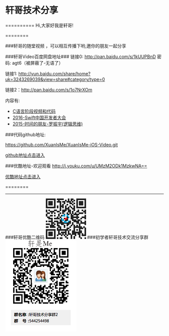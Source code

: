 # 轩哥技术分享
==========
Hi,大家好我是轩哥!

========


###轩哥的随堂视频 ，可以相互传播下哟,邀你的朋友一起分享

###轩哥Video百度网盘地址###
链接0: http://pan.baidu.com/s/1kUUPBnD 密码: agt6（被屏蔽了-无语了）

链接1: 
http://yun.baidu.com/share/home?uk=3243269039&view=share#category/type=0


链接2：http://pan.baidu.com/s/1o7NrXOm

内容有:

* [C语言阶段视频和代码](http://yun.baidu.com/share/home?uk=3243269039&view=share#category/type=0)
* [2016-Swift中国开发者大会](http://yun.baidu.com/share/home?uk=3243269039&view=share#category/type=0)
* [2015-时间的朋友-罗振宇(逻辑思维)](http://yun.baidu.com/share/home?uk=3243269039&view=share#category/type=0)

###代码github地址: 

https://github.com/XuanIsMe/XuanIsMe-iOS-Video.git

[github地址点击进入](https://github.com/XuanIsMe/XuanIsMe-iOS-Video.git)

###优酷地址-欢迎观看
http://i.youku.com/u/UMzM2ODk1MzkwNA==


[优酷地址点击进入](http://i.youku.com/u/UMzM2ODk1MzkwNA==)

========


-----
###轩哥优酷二维码
![](./images/优酷二维码.png) 
###初学者轩哥技术交流分享群
![](./images/轩哥技术分享群2-1.png) 

 
